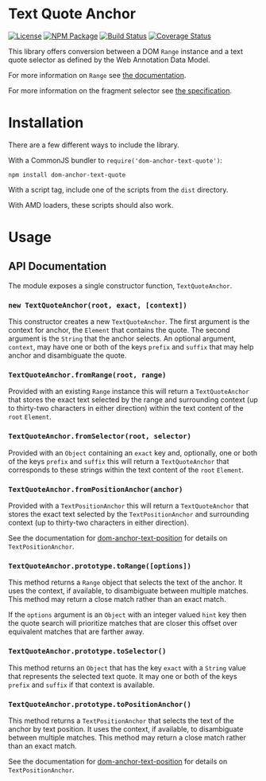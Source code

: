 Text Quote Anchor
=================

[![License](https://img.shields.io/badge/license-MIT-blue.svg)](http://opensource.org/licenses/MIT)
[![NPM Package](https://img.shields.io/npm/v/dom-anchor-text-quote.svg)](https://www.npmjs.com/package/dom-anchor-text-quote)
[![Build Status](https://travis-ci.org/hypothesis/dom-anchor-text-quote.svg?branch=master)](https://travis-ci.org/hypothesis/dom-anchor-text-quote)
[![Coverage Status](https://coveralls.io/repos/hypothesis/dom-anchor-text-quote/badge.svg?branch=master)](https://coveralls.io/r/hypothesis/dom-anchor-text-quote?branch=master)

This library offers conversion between a DOM `Range` instance and a text
quote selector as defined by the Web Annotation Data Model.

For more information on `Range` see
[the documentation](https://developer.mozilla.org/en-US/docs/Web/API/Range).

For more information on the fragment selector see
[the specification](http://www.w3.org/TR/annotation-model/#text-quote-selector).

Installation
============

There are a few different ways to include the library.

With a CommonJS bundler to `require('dom-anchor-text-quote')`:

    npm install dom-anchor-text-quote

With a script tag, include one of the scripts from the `dist` directory.

With AMD loaders, these scripts should also work.

Usage
=====


## API Documentation

The module exposes a single constructor function, `TextQuoteAnchor`.

### `new TextQuoteAnchor(root, exact, [context])`

This constructor creates a new `TextQuoteAnchor`. The first argument is the
context for anchor, the `Element` that contains the quote. The second argument
is the `String` that the anchor selects. An optional argument, `context`, may
have one or both of the keys `prefix` and `suffix` that may help anchor and
disambiguate the quote.

### `TextQuoteAnchor.fromRange(root, range)`

Provided with an existing `Range` instance this will return a
`TextQuoteAnchor` that stores the exact text selected by the range and
surrounding context (up to thirty-two characters in either direction)
within the text content of the `root` `Element`.

### `TextQuoteAnchor.fromSelector(root, selector)`

Provided with an `Object` containing an `exact` key and, optionally, one or
both of the keys `prefix` and `suffix` this will return a `TextQuoteAnchor`
that corresponds to these strings within the text content of the `root`
`Element`.

### `TextQuoteAnchor.fromPositionAnchor(anchor)`

Provided with a `TextPositionAnchor` this will return a `TextQuoteAnchor` that
stores the exact text selected by the `TextPositionAnchor` and surrounding
context (up to thirty-two characters in either direction).

See the documentation for [dom-anchor-text-position](https://github.com/hypothesis/dom-anchor-text-position)
for details on `TextPositionAnchor`.

### `TextQuoteAnchor.prototype.toRange([options])`

This method returns a `Range` object that selects the text of the anchor. It
uses the context, if available, to disambiguate between multiple matches. This
method may return a close match rather than an exact match.

If the `options` argument is an `Object` with an integer valued `hint` key
then the quote search will prioritize matches that are closer this offset
over equivalent matches that are farther away.

### `TextQuoteAnchor.prototype.toSelector()`

This method returns an `Object` that has the key `exact` with a `String` value
that represents the selected text quote. It may one or both of the keys
`prefix` and `suffix` if that context is available.

### `TextQuoteAnchor.prototype.toPositionAnchor()`

This method returns a `TextPositionAnchor` that selects the text of the anchor
by text position. It uses the context, if available, to disambiguate between
multiple matches. This method may return a close match rather than an exact
match.

See the documentation for [dom-anchor-text-position](https://github.com/hypothesis/dom-anchor-text-position)
for details on `TextPositionAnchor`.
